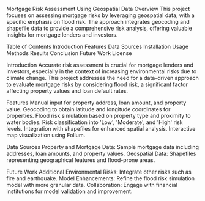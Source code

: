 Mortgage Risk Assessment Using Geospatial Data
Overview
This project focuses on assessing mortgage risks by leveraging geospatial data, with a specific emphasis on flood risk. The approach integrates geocoding and shapefile data to provide a comprehensive risk analysis, offering valuable insights for mortgage lenders and investors.

Table of Contents
Introduction
Features
Data Sources
Installation
Usage
Methods
Results
Conclusion
Future Work
License

Introduction
Accurate risk assessment is crucial for mortgage lenders and investors, especially in the context of increasing environmental risks due to climate change. This project addresses the need for a data-driven approach to evaluate mortgage risks by considering flood risk, a significant factor affecting property values and loan default rates.

Features
Manual input for property address, loan amount, and property value.
Geocoding to obtain latitude and longitude coordinates for properties.
Flood risk simulation based on property type and proximity to water bodies.
Risk classification into 'Low', 'Moderate', and 'High' risk levels.
Integration with shapefiles for enhanced spatial analysis.
Interactive map visualization using Folium.

Data Sources
Property and Mortgage Data: Sample mortgage data including addresses, loan amounts, and property values.
Geospatial Data: Shapefiles representing geographical features and flood-prone areas.

Future Work
Additional Environmental Risks: Integrate other risks such as fire and earthquake.
Model Enhancements: Refine the flood risk simulation model with more granular data.
Collaboration: Engage with financial institutions for model validation and improvement.

